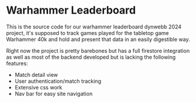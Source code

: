 # Warhammer Leaderboard
This is the source code for our warhammer leaderboard dynwebb 2024 project, it's supposed to track games played for the tabletop game Warhammer 40k and hold and present that data in an easily digestible way.

Right now the project is pretty barebones but has a full firestore integration as well as most of the backend developed but is lacking the following features:

- Match detail view
- User authentication/match tracking
- Extensive css work 
- Nav bar for easy site navigation
